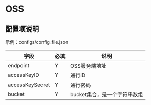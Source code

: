 # OSS

## 配置项说明
示例：configs/config_file.json

| 字段 | 必填 | 说明 |
| --- | --- | --- |
| endpoint | Y | OSS服务端地址 |
| accessKeyID | Y | 通行ID |
| accessKeySecret | Y | 通行密码 |
| bucket | Y | bucket集合，是一个字符串数组 |


